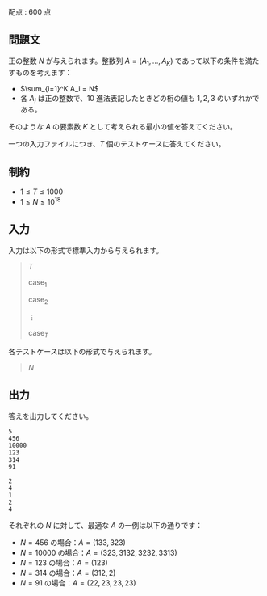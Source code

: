 配点 : $600$ 点

## 問題文

正の整数 $N$ が与えられます。整数列 $A = (A_1, \ldots, A_K)$ であって以下の条件を満たすものを考えます：

- $\sum_{i=1}^K A_i = N$
- 各 $A_i$ は正の整数で、$10$ 進法表記したときどの桁の値も $1, 2, 3$ のいずれかである。

そのような $A$ の要素数 $K$ として考えられる最小の値を答えてください。

一つの入力ファイルにつき、$T$ 個のテストケースに答えてください。

## 制約

- $1\leq T\leq 1000$
- $1\leq N\leq 10^{18}$

## 入力

入力は以下の形式で標準入力から与えられます。

> $T$
> 
> $\text{case}_1$
> 
> $\text{case}_2$
> 
> $\vdots$
> 
> $\text{case}_T$

各テストケースは以下の形式で与えられます。

> $N$

## 出力

答えを出力してください。

```input1
5
456
10000
123
314
91
```

```output1
2
4
1
2
4
```

それぞれの $N$ に対して、最適な $A$ の一例は以下の通りです：

- $N = 456$ の場合：$A = (133, 323)$
- $N = 10000$ の場合：$A = (323, 3132, 3232, 3313)$
- $N = 123$ の場合：$A = (123)$
- $N = 314$ の場合：$A = (312,2)$
- $N = 91$ の場合：$A = (22,23,23,23)$